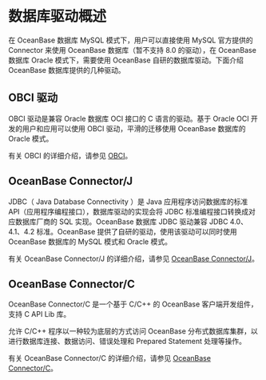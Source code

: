 数据库驱动概述 
============================

在 OceanBase 数据库 MySQL 模式下，用户可以直接使用 MySQL 官方提供的 Connector 来使用 OceanBase 数据库（暂不支持 8.0 的驱动），在 OceanBase 数据库 Oracle 模式下，需要使用 OceanBase 自研的数据库驱动。下面介绍 OceanBase 数据库提供的几种驱动。

OBCI 驱动 
----------------------------

OBCI 驱动是兼容 Oracle 数据库 OCI 接口的 C 语言的驱动。基于 Oracle OCI 开发的用户和应用可以使用 OBCI 驱动，平滑的迁移使用 OceanBase 数据库的 Oracle 模式。

有关 OBCI 的详细介绍，请参见 [OBCI](2.obci.md)。

OceanBase Connector/J 
------------------------------------------

JDBC（ Java Database Connectivity ）是 Java 应用程序访问数据库的标准 API（应用程序编程接口），数据库驱动的实现会将 JDBC 标准编程接口转换成对应数据库厂商的 SQL 实现。OceanBase 数据库 JDBC 驱动兼容 JDBC 4.0、4.1、4.2 标准。OceanBase 提供了自研的驱动，使用该驱动可以同时使用 OceanBase 数据库的 MySQL 模式和 Oracle 模式。

有关 OceanBase Connector/J 的详细介绍，请参见 [OceanBase Connector/J](3.oceanbase-database-overview-oceanbase-connector-j.md)。

OceanBase Connector/C 
------------------------------------------

OceanBase Connector/C 是一个基于 C/C++ 的 OceanBase 客户端开发组件，支持 C API Lib 库。

允许 C/C++ 程序以一种较为底层的方式访问 OceanBase 分布式数据库集群，以进行数据库连接、数据访问、错误处理和 Prepared Statement 处理等操作。

有关 OceanBase Connector/C 的详细介绍，请参见 [OceanBase Connector/C](4.oceanbase-database-overview-oceanbase-connector-c.md)。





